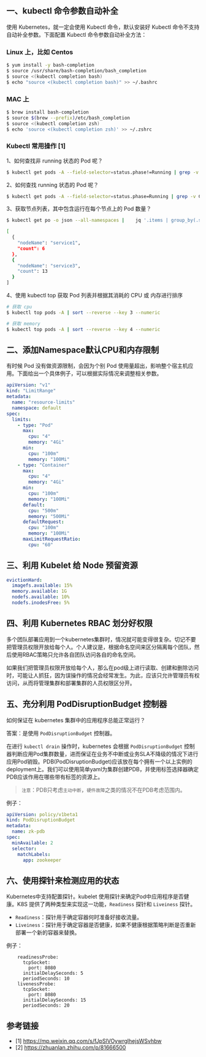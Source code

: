 ## 一、kubectl 命令参数自动补全

使用 Kubernetes，就一定会使用 Kubectl 命令，默认安装好 Kubectl 命令不支持自动补全参数。下面配置 Kubectl 命令参数自动补全方法：

### Linux 上，比如 Centos

```bash
$ yum install -y bash-completion
$ source /usr/share/bash-completion/bash_completion
$ source <(kubectl completion bash)
$ echo "source <(kubectl completion bash)" >> ~/.bashrc
```

### MAC 上

```bash
$ brew install bash-completion
$ source $(brew --prefix)/etc/bash_completion
$ source <(kubectl completion zsh)
$ echo 'source <(kubectl completion zsh)' >> ~/.zshrc
```

### Kubectl 常用操作 [1]

1、如何查找非 running 状态的 Pod 呢？

```bash
$ kubectl get pods -A --field-selector=status.phase!=Running | grep -v Complete
```

2、如何查找 running 状态的 Pod 呢？

```bash
$ kubectl get pods -A --field-selector=status.phase=Running | grep -v Complete
```

3、获取节点列表，其中包含运行在每个节点上的 Pod 数量？

```bash
$ kubectl get po -o json --all-namespaces |    jq '.items | group_by(.spec.nodeName) | map({"nodeName": .[0].spec.nodeName, "count": length}) | sort_by(.count)'

[
  {
    "nodeName": "service1",
    "count": 6
  },
  {
    "nodeName": "service3",
    "count": 13
  }
]
```

4、使用 kubectl top 获取 Pod 列表并根据其消耗的 CPU 或 内存进行排序

```bash
# 获取 cpu
$ kubectl top pods -A | sort --reverse --key 3 --numeric

# 获取 memory
$ kubectl top pods -A | sort --reverse --key 4 --numeric
```

## 二、添加Namespace默认CPU和内存限制

有时候 Pod 没有做资源限制，会因为个别 Pod 使用量超出，影响整个宿主机应用。下面给出一个具体例子，可以根据实际情况来调整相关参数。

```yaml
apiVersion: "v1"
kind: "LimitRange"
metadata:
  name: "resource-limits"
  namespace: default
spec:
  limits:
    - type: "Pod"
      max:
        cpu: "4"
        memory: "4Gi"
      min:
        cpu: "100m"
        memory: "100Mi"
    - type: "Container"
      max:
        cpu: "4"
        memory: "4Gi"
      min:
        cpu: "100m"
        memory: "100Mi"
      default:
        cpu: "500m"
        memory: "500Mi"
      defaultRequest:
        cpu: "100m"
        memory: "100Mi"
      maxLimitRequestRatio:
        cpu: "60"
```

## 三、利用 Kubelet 给 Node 预留资源

```yaml
evictionHard:
  imagefs.available: 15%
  memory.available: 1G
  nodefs.available: 10%
  nodefs.inodesFree: 5%
```

## 四、利用 Kubernetes RBAC 划分好权限

多个团队部署应用到一个kubernetes集群时，情况就可能变得很复杂。切记不要把管理员权限开放给每个人。个人建议是，根据命名空间来区分隔离每个团队，然后使用RBAC策略只允许各自团队访问各自的命名空间。

如果我们把管理员权限开放给每个人，那么在pod级上进行读取、创建和删除访问时，可能让人抓狂，因为误操作的情况会经常发生。为此，应该只允许管理员有权访问，从而将管理集群和部署集群的人员权限区分开。

## 五、充分利用 PodDisruptionBudget 控制器

如何保证在 kubernetes 集群中的应用程序总能正常运行？

答案：是使用 `PodDisruptionBudget` 控制器。

在进行 `kubectl drain` 操作时，kubernetes 会根据 `PodDisruptionBudget` 控制器判断应用Pod集群数量，进而保证在业务不中断或业务SLA不降级的情况下进行应用Pod销毁。PDB(PodDisruptionBudget)应该放在每个拥有一个以上实例的deployment上。我们可以使用简单yaml为集群创建PDB，并使用标签选择器确定PDB应该作用在哪些带有标签的资源上。

> `注意`：PDB只考虑`主动中断`，`硬件故障`之类的情况不在PDB考虑范围内。

例子：

```yaml
apiVersion: policy/v1beta1
kind: PodDisruptionBudget
metadata:
  name: zk-pdb
spec:
  minAvailable: 2
  selector:
    matchLabels:
      app: zookeeper
```

## 六、使用探针来检测应用的状态

Kubernetes中支持配置探针。kubelet 使用探针来确定Pod中应用程序是否健康。K8S 提供了两种类型来实现这一功能，`Readiness` 探针和 `Liveiness` 探针。

- `Readiness`：探针用于确定容器何时准备好接收流量。
- `Liveiness`：探针用于确定容器是否健康，如果不健康根据策略判断是否重新部署一个新的容器来替换。

例子：

```ymal
    readinessProbe:
      tcpSocket:
        port: 8080
      initialDelaySeconds: 5
      periodSeconds: 10
    livenessProbe:
      tcpSocket:
        port: 8080
      initialDelaySeconds: 15
      periodSeconds: 20
```

## 参考链接

- [1] https://mp.weixin.qq.com/s/fJpSlVOywrgIhejsWSvhbw
- [2] https://zhuanlan.zhihu.com/p/81666500